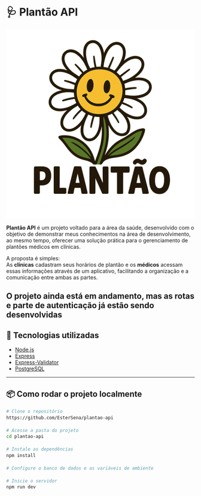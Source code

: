 # 🩺 Plantão API

![Banner do projeto](./server/images/plantao-logo.png)

**Plantão API** é um projeto voltado para a área da saúde, desenvolvido com o objetivo de demonstrar meus conhecimentos na área de desenvolvimento, ao mesmo tempo, oferecer uma solução prática para o gerenciamento de plantões médicos em clínicas.

A proposta é simples:  
As **clínicas** cadastram seus horários de plantão e os **médicos** acessam essas informações através de um aplicativo, facilitando a organização e a comunicação entre ambas as partes.

O projeto ainda está em andamento, mas as rotas e parte de autenticação já estão sendo desenvolvidas 
---

## 🚀 Tecnologias utilizadas

- [Node.js](https://nodejs.org/)
- [Express](https://expressjs.com/)
- [Express-Validator](https://express-validator.github.io/docs/)
- [PostgreSQL](https://www.postgresql.org/)

---

## 📦 Como rodar o projeto localmente

```bash
# Clone o repositório
https://github.com/EsterSena/plantao-api

# Acesse a pasta do projeto
cd plantao-api

# Instale as dependências
npm install

# Configure o banco de dados e as variáveis de ambiente

# Inicie o servidor
npm run dev
